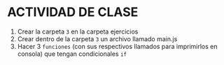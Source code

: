 # ACTIVIDAD DE CLASE

1. Crear la carpeta <code>3</code> en la carpeta ejercicios
2. Crear dentro de la carpeta <code>3</code> un archivo llamado main.js
3. Hacer 3 <code>funciones</code> (con sus respectivos llamados para imprimirlos en consola) que tengan condicionales <code>if</code>